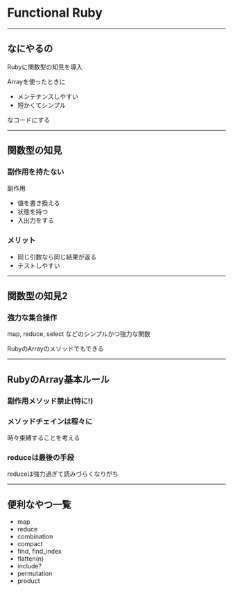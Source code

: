 # Functional Ruby

---

## なにやるの
Rubyに関数型の知見を導入

Arrayを使ったときに

- メンテナンスしやすい
- 短かくてシンプル

なコードにする

---

## 関数型の知見
### 副作用を持たない
副作用

- 値を書き換える
- 状態を持つ
- 入出力をする

### メリット
- 同じ引数なら同じ結果が返る
- テストしやすい

---

## 関数型の知見2
### 強力な集合操作
map, reduce, select などのシンプルかつ強力な関数

RubyのArrayのメソッドでもできる

---

## RubyのArray基本ルール
### 副作用メソッド禁止(特に!)

### メソッドチェインは程々に
時々束縛することを考える

### reduceは最後の手段
reduceは強力過ぎて読みづらくなりがち

---

## 便利なやつ一覧
- map
- reduce
- combination
- compact
- find, find_index
- flatten(n)
- include?
- permutation
- product
